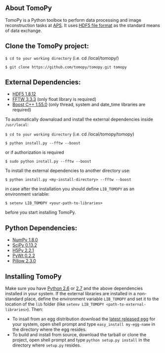 ## About TomoPy

TomoPy is a Python toolbox to perform data processing and image reconstruction 
tasks at [APS](http://www.aps.anl.gov/ "APS"). It uses
[HDF5 file format](https://github.com/data-exchange/data-exchange/ "Data Exchange")
as the standard means of data exchange.

## Clone the TomoPy project:
``$ cd to your working directory`` (i.e. cd /local/tomopy/)

``$ git clone https://github.com/tomopy/tomopy.git tomopy``

## External Dependencies:
- [HDF5 1.8.12](http://www.hdfgroup.org/HDF5/ "HDF5")
- [FFTW 3.3.3](http://www.fftw.org "FFTW3") (only float library is required)
- [Boost C++ 1.55.0](http://www.boost.org "Boost C++") (only thread, system and date_time libraries are required)

To automatically downaload and install the external dependencies inside ``/usr/local``:

``$ cd to your working directory`` (i.e. cd /local/tomopy/tomopy)

``$ python install.py --fftw --boost`` 

or if authorization is required

``$ sudo python install.py --fftw --boost``

To install the external dependencies to another directory use:

``$ python install.py <my-install-directory> --fftw --boost``

in case after the installation you should define ``LIB_TOMOPY`` as an environment variable: 

``$ setenv LIB_TOMOPY <your-path-to-libraries>`` 

before you start installing TomoPy.

## Python Dependencies:
- [NumPy 1.8.0](http://www.numpy.org "numpy")
- [SciPy 0.13.2](http://www.scipy.org "scipy")
- [H5Py 2.2.1](http://www.h5py.org "h5py")
- [PyWt 0.2.2](http://www.pybytes.com/pywavelets/ "pywt")
- [Pillow 2.3.0](https://pypi.python.org/pypi/Pillow// "pillow")

## Installing TomoPy

Make sure you have [Python 2.6](http://www.python.org/download/releases/2.6/ "tsss...") or [2.7](http://www.python.org/download/releases/2.7/ "tsss...") and the above dependencies installed in your system. If the external libraries are installed in a non-standard place, define the environment variable ``LIB_TOMOPY`` and set it to the location of the ``lib`` folder (like ``setenv LIB_TOMOPY <path-to-external-libraries>``). Then:

- To insall from an egg distribution download the [latest released egg](https://github.com/tomopy/tomopy/releases) for your system, open shell prompt and type `easy_install my-egg-name` in the directory where the egg resides.
- To build and install from source, download the tarball or clone the project, open shell prompt and type `python setup.py install` in the directory where `setup.py` resides.


